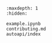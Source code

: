```{include} ../../README.md

```

```{toctree}
:maxdepth: 1
:hidden:

example.ipynb
contributing.md
autoapi/index
```

